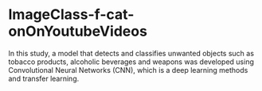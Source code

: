 # ImageClass-f-cat-onOnYoutubeVideos
In this study, a model that detects and classifies unwanted objects such as tobacco products, alcoholic beverages and weapons was developed using Convolutional Neural Networks (CNN), which is a deep learning methods and transfer learning.
